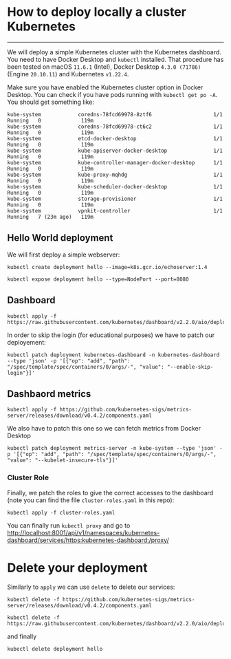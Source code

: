 # How to deploy locally a cluster Kubernetes
---
We will deploy a simple Kubernetes cluster with the Kubernetes dashboard. 
You need to have Docker Desktop and `kubectl` installed.
That procedure has been tested on macOS `11.6.1` (Intel), Docker Desktop `4.3.0 (71786)` (Engine `20.10.11`) and Kubernetes `v1.22.4`.

Make sure you have enabled the Kubernetes cluster option in Docker Desktop. You can check if you have pods running with `kubectl get po -A`.
You should get something like:
```
kube-system            coredns-78fcd69978-8ztf6                    1/1     Running   0             119m
kube-system            coredns-78fcd69978-ct6c2                    1/1     Running   0             119m
kube-system            etcd-docker-desktop                         1/1     Running   0             119m
kube-system            kube-apiserver-docker-desktop               1/1     Running   0             119m
kube-system            kube-controller-manager-docker-desktop      1/1     Running   0             119m
kube-system            kube-proxy-mqhdg                            1/1     Running   0             119m
kube-system            kube-scheduler-docker-desktop               1/1     Running   0             119m
kube-system            storage-provisioner                         1/1     Running   0             119m
kube-system            vpnkit-controller                           1/1     Running   7 (23m ago)   119m
```


## Hello World deployment
We will first deploy a simple webserver:

```
kubectl create deployment hello --image=k8s.gcr.io/echoserver:1.4
```

```
kubectl expose deployment hello --type=NodePort --port=8080
```


## Dashboard
```
kubectl apply -f https://raw.githubusercontent.com/kubernetes/dashboard/v2.2.0/aio/deploy/recommended.yaml
```
In order to skip the login (for educational purposes) we have to patch our deployement:
```
kubectl patch deployment kubernetes-dashboard -n kubernetes-dashboard --type 'json' -p '[{"op": "add", "path": "/spec/template/spec/containers/0/args/-", "value": "--enable-skip-login"}]'
```

## Dashbaord metrics

```
kubectl apply -f https://github.com/kubernetes-sigs/metrics-server/releases/download/v0.4.2/components.yaml
```
We also have to patch this one so we can fetch metrics from Docker Desktop
```
kubectl patch deployment metrics-server -n kube-system --type 'json' -p '[{"op": "add", "path": "/spec/template/spec/containers/0/args/-", "value": "--kubelet-insecure-tls"}]'
```

### Cluster Role

Finally, we patch the roles to give the correct accesses to the dashboard (note you can find the file `cluster-roles.yaml` in this repo):

```
kubectl apply -f cluster-roles.yaml
```

You can finally run `kubectl proxy` and go to [http://localhost:8001/api/v1/namespaces/kubernetes-dashboard/services/https:kubernetes-dashboard:/proxy/](http://localhost:8001/api/v1/namespaces/kubernetes-dashboard/services/https:kubernetes-dashboard:/proxy/)

# Delete your deployment
Similarly to `apply` we can use `delete` to delete our services:

```
kubectl delete -f https://github.com/kubernetes-sigs/metrics-server/releases/download/v0.4.2/components.yaml
```
```
kubectl delete -f https://raw.githubusercontent.com/kubernetes/dashboard/v2.2.0/aio/deploy/recommended.yaml
```
and finally
```
kubectl delete deployment hello
```
